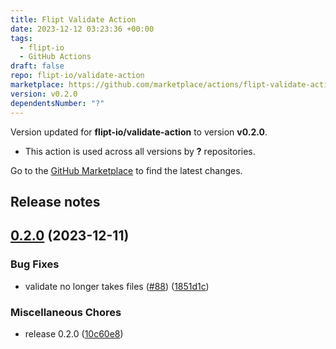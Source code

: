 ```yaml
---
title: Flipt Validate Action
date: 2023-12-12 03:23:36 +00:00
tags:
  - flipt-io
  - GitHub Actions
draft: false
repo: flipt-io/validate-action
marketplace: https://github.com/marketplace/actions/flipt-validate-action
version: v0.2.0
dependentsNumber: "?"
---
```



Version updated for **flipt-io/validate-action** to version **v0.2.0**.
- This action is used across all versions by **?** repositories.

Go to the [GitHub Marketplace](https://github.com/marketplace/actions/flipt-validate-action) to find the latest changes.

## Release notes

## [0.2.0](https://github.com/flipt-io/validate-action/compare/v0.1.0...v0.2.0) (2023-12-11)


### Bug Fixes

* validate no longer takes files ([#88](https://github.com/flipt-io/validate-action/issues/88)) ([1851d1c](https://github.com/flipt-io/validate-action/commit/1851d1c6288012b8069435de0db076145af96f00))


### Miscellaneous Chores

* release 0.2.0 ([10c60e8](https://github.com/flipt-io/validate-action/commit/10c60e87e4303064951f4ec42ea0f9b5af1aefd1))
